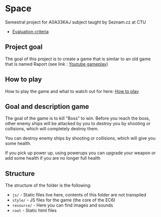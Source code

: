 # Space
Semestral project for A0A33KAJ subject taught by Seznam.cz at CTU
  * [Evaluation criteria](https://docs.google.com/spreadsheets/d/18rSiofsqOHGTXj_Zbs1s-rtB2URXG4iUmxn_5JtwWDY/edit#gid=0)

## Project goal
The goal of this project is to create a game that is similar to an old game that is named Raport 
(see link : [Youtube gameplay](https://www.youtube.com/watch?v=pYa2g9_5Ss4))

## How to play
How to play the game and what to watch out for here: [How to play](https://pavelstibal.github.io/Space/how_to_play.html)

## Goal and description game
The goal of the game is to kill "Boss" to win. Before you reach the boss, other enemy ships will be attacked by you to 
destroy you by shooting or collisions, which will completely destroy them.

You can destroy enemy ships by shooting or collisions, which will give you some health.

If you pick up power up, using powerups you can upgrade your weapon or add some health if you are no longer full health

## Structure
The structure of the folder is the following:
- `js/` - Static files live here, contents of this folder are not transpiled
- `style/` - JS files for the game (the core of the EC6)
- `resource/` - Here you can find images and sounds
- `root` - Static html files